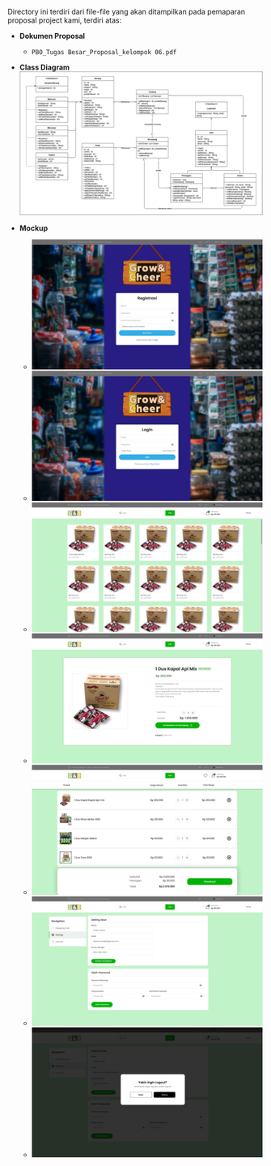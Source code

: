 
Directory ini terdiri dari file-file yang akan ditampilkan pada pemaparan proposal project kami, terdiri atas:

- **Dokumen Proposal**
  - `PBO_Tugas Besar_Proposal_kelompok 06.pdf`

- **Class Diagram**
  ![Class Diagram](Class_Diagram.png)

- **Mockup**
  - ![Page Registrasi](<Mockup/Page Registrasi.png>)
  - ![Page Login](<Mockup/Page Login.png>)
  - ![Page Galeri Barang](<Mockup/Page Galery Barang.png>)
  - ![Page Detail Barang](<Mockup/Page Detail Barang.png>)
  - ![Page Keranjang](<Mockup/Page Keranjang.png>)
  - ![Page Profil](<Mockup/Page Profil.png>)
  - ![Pop-out Logout](<Mockup/Pop-out Logout.png>)

